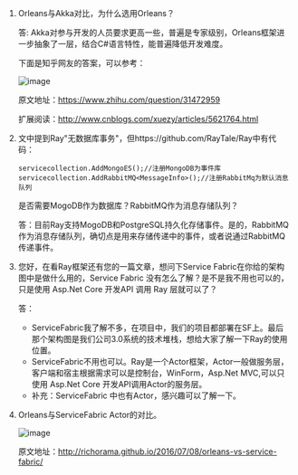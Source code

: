 1. Orleans与Akka对比，为什么选用Orleans？

    答: Akka对参与开发的人员要求更高一些，普遍是专家级别，Orleans框架进一步抽象了一层，结合C#语言特性，能普遍降低开发难度。
    
    下面是知乎网友的答案，可以参考：
    
    ![image](https://note.youdao.com/yws/api/personal/file/71CBAC03AB024F86A3C6A204257C706A?method=download&shareKey=d05b6c5a943db4967fee036c8639045f)
    
    原文地址：https://www.zhihu.com/question/31472959
    
    扩展阅读：http://www.cnblogs.com/xuezy/articles/5621764.html

2. 文中提到Ray"无数据库事务"，但https://github.com/RayTale/Ray中有代码：

    ```
    servicecollection.AddMongoES();//注册MongoDB为事件库
    servicecollection.AddRabbitMQ<MessageInfo>();//注册RabbitMq为默认消息队列
    ```
    
    是否需要MogoDB作为数据库？RabbitMQ作为消息存储队列？
    
    答：目前Ray支持MogoDB和PostgreSQL持久化存储事件。是的，RabbitMQ作为消息存储队列，确切点是用来存储传递中的事件，或者说通过RabbitMQ传递事件。

3. 您好，在看Ray框架还有您的一篇文章，想问下Service Fabric在你给的架构图中是做什么用的，Service Fabric 没有怎么了解？是不是我不用也可以的，只是使用 Asp.Net Core 开发API 调用 Ray 层就可以了？

    答：
    - ServiceFabric我了解不多，在项目中，我们的项目都部署在SF上。最后那个架构图是我们公司3.0系统的技术堆栈，想给大家了解一下Ray的使用位置。
    - ServiceFabric不用也可以。Ray是一个Actor框架，Actor一般做服务层，客户端和宿主根据需求可以是控制台，WinForm，Asp.Net MVC,可以只使用 Asp.Net Core 开发API调用Actor的服务层。
    - 补充：ServiceFabric 中也有Actor，感兴趣可以了解一下。

4. Orleans与ServiceFabric Actor的对比。

    ![image](https://note.youdao.com/yws/api/personal/file/7534E644DF5C482992C75E3FCB832E28?method=download&shareKey=4c69d7d87c53a9e7ac41b4426af81a9b)
    
    原文地址：http://richorama.github.io/2016/07/08/orleans-vs-service-fabric/
